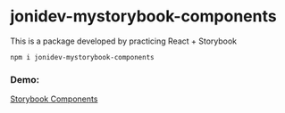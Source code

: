 # jonidev-mystorybook-components

This is a package developed by practicing React + Storybook

```
npm i jonidev-mystorybook-components
```

### Demo:

[Storybook Components](https://jonathanjb88.github.io/sb-components/?path=/story/example-introduction--page)
